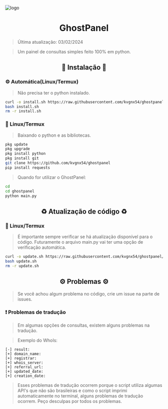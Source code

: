 ![logo](https://github.com/kvgnx54/ghostpanel/blob/main/gplogo.jpg)
<h1 align="center">GhostPanel</h1>

> Última atualização: 03/02/2024

> Um painel de consultas simples feito 100% em python.

<h2 align="center">🔰 Instalação 🔰</h2>
<h3>⚙️ Automática(Linux/Termux)</h3>

> Não precisa ter o python instalado.

```bash
curl -o install.sh https://raw.githubusercontent.com/kvgnx54/ghostpanel/main/install.sh
bash install.sh
rm -r install.sh
```

<h3>📱 Linux/Termux</h3>

> Baixando o python e as bibliotecas.
```bash
pkg update
pkg upgrade
pkg install python
pkg install git
git clone https://github.com/kvgnx54/ghostpanel
pip install requests
```
> Quando for utilizar o GhostPanel:
```bash
cd
cd ghostpanel
python main.py
```
<h2 align="center">♻️ Atualização de código ♻️</h2>
<h3>📱 Linux/Termux</h3>

> É importante sempre verificar se há atualização disponível para o código.
> Futuramente o arquivo main.py vai ter uma opção de verificação automática.

```bash
curl -o update.sh https://raw.githubusercontent.com/kvgnx54/ghostpanel/main/update.sh
bash update.sh
rm -r update.sh
```
<h2 align="center">⚙️ Problemas ⚙️</h2>

> Se você achou algum problema no código, crie um issue na parte de issues.

<h3>❗ Problemas de tradução</h3>

> Em algumas opções de consultas, existem alguns problemas na tradução.

> Exemplo do WhoIs:

```
[-] result:
[+] domain_name: 
[+] registrar: 
[+] whois_server: 
[+] referral_url: 
[+] updated_date: 
[+] creation_date: 
```
> Esses problemas de tradução ocorrem porque o script utiliza algumas API's que não são brasileiras e como o script imprimi automaticamente no terminal, alguns problemas de tradução ocorrem. Peço desculpas por todos os problemas.
